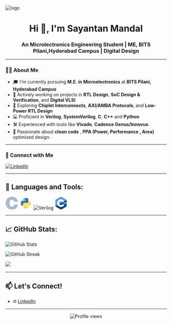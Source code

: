 <!-- Banner Image -->
![logo](banner.jpg)

<h1 align="center">Hi 👋, I'm Sayantan Mandal</h1>
<h3 align="center">An Microlectronics Engineering Student | ME, BITS Pilani,Hyderabad Campus | Digital Design </h3>

---

### 👨‍💻 About Me

- 🎓 I'm currently pursuing **M.E. in Microelectronics** at **BITS Pilani, Hyderabad Campus**
- 🔭 Actively working on projects in **RTL Design**, **SoC Design & Verification**, and **Digital VLSI**
- 🧠 Exploring **Chiplet Interconnects**, **AXI/AMBA Protocols**, and **Low-Power RTL Design**
- 💻 Proficient in **Verilog**, **SystemVerilog**, **C**, **C++** and **Python**
- 🛠️ Experienced with tools like **Vivado**, **Cadence Genus/Innovus**
- 🎯 Passionate about **clean code** , **PPA (Power, Performance , Area)** optimized design.

---

### 🤝 Connect with Me


  <a href="https://www.linkedin.com/in/sayantanmandal2000" target="_blank">
    <img src="https://raw.githubusercontent.com/rahuldkjain/github-profile-readme-generator/master/src/images/icons/Social/linked-in-alt.svg" alt="LinkedIn" height="30" width="40" />
  </a>

  ---

## 🧰 Languages and Tools:

<p align="left">
<img src="https://raw.githubusercontent.com/devicons/devicon/master/icons/c/c-original.svg" alt="C" width="40" height="40"/> <img <img src="https://raw.githubusercontent.com/devicons/devicon/master/icons/python/python-original.svg" alt="Python" width="40" height="40"/> 
<img src="https://img.icons8.com/external-outline-juicy-fish/60/000000/external-chip-circuit-outline-outline-juicy-fish.png" alt="Verilog" width="40" height="40"/>
<img src="https://raw.githubusercontent.com/devicons/devicon/master/icons/cplusplus/cplusplus-original.svg" alt="C++" width="40" height="40"/>

</p>

---

## 📈 GitHub Stats:
<p>
  <img src="https://github-readme-stats.vercel.app/api?username=SayantanMandal2000&show_icons=true&theme=tokyonight" alt="GitHub Stats"/>
</p>

<p>
  <img src="https://github-readme-streak-stats.herokuapp.com/?user=SayantanMandal2000&theme=tokyonight" alt="GitHub Streak"/>
</p>

<p>
  <img src="https://github-readme-stats.vercel.app/api/top-langs/?username=SayantanMandal2000&layout=compact&theme=tokyonight" />
</p>

---

## 📫 Let's Connect!
- 🌐 [LinkedIn](https://www.linkedin.com/in/sayantanmandal2000)


---

<p align="center">
  <img src="https://komarev.com/ghpvc/?username=SayantanMandal2000&label=Profile%20views&color=0e75b6&style=flat" alt="Profile views" />
</p>
